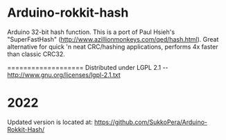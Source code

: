 Arduino-rokkit-hash
===================

Arduino 32-bit hash function.
This is a port of Paul Hsieh's "SuperFastHash" (http://www.azillionmonkeys.com/qed/hash.html).
Great alternative for quick 'n neat CRC/hashing applications, performs 4x faster than classic CRC32.

===================
Distributed under LGPL 2.1 -- http://www.gnu.org/licenses/lgpl-2.1.txt

2022
==========

Updated version is located at: https://github.com/SukkoPera/Arduino-Rokkit-Hash/
